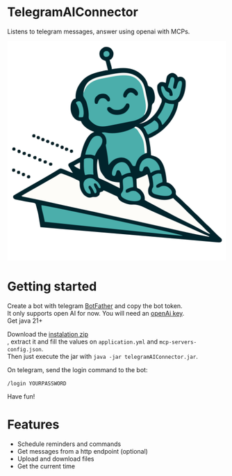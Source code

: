 # TelegramAIConnector

Listens to telegram messages, answer using openai with MCPs.

![cute mascot](https://raw.githubusercontent.com/beothorn/telegramAIConnector/refs/heads/main/logo.svg)

# Getting started

Create a bot with telegram [BotFather](https://telegram.me/BotFather) and copy the bot token.  
It only supports open AI for now. You will need an [openAi key](https://platform.openai.com/).  
Get java 21+

Download the [instalation zip](https://github.com/beothorn/telegramAIConnector/releases/download/2.0.0/telegramAIConnector.zip)   
, extract it and fill the values on `application.yml` and `mcp-servers-config.json`.  
Then just execute the jar with `java -jar telegramAIConnector.jar`.

On telegram, send the login command to the bot:  
```
/login YOURPASSWORD
```

Have fun!  

# Features

- Schedule reminders and commands
- Get messages from a http endpoint (optional)
- Upload and download files
- Get the current time